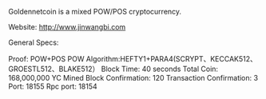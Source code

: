 Goldennetcoin is a mixed POW/POS cryptocurrency.

Website: http://www.jinwangbi.com


General Specs:

Proof: POW+POS
POW Algorithm:HEFTY1+PARA4(SCRYPT、KECCAK512、GROESTL512、BLAKE512）
Block Time: 40 seconds
Total Coin: 168,000,000 YC
Mined Block Confirmation: 120
Transaction Confirmation: 3
Port: 18155
Rpc port: 18154 
